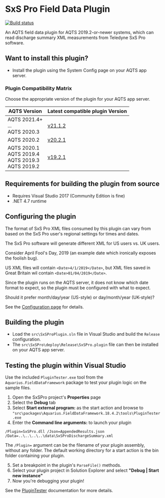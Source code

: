# SxS Pro Field Data Plugin

[![Build status](https://ci.appveyor.com/api/projects/status/esuabwytd0w2wvkr/branch/master?svg=true)](https://ci.appveyor.com/project/SystemsAdministrator/sxs-pro-field-data-plugin/branch/master)

An AQTS field data plugin for AQTS 2019.2-or-newer systems, which can read discharge summary XML measurements from Teledyne SxS Pro software.

## Want to install this plugin?

- Install the plugin using the System Config page on your AQTS app server.

### Plugin Compatibility Matrix

Choose the appropriate version of the plugin for your AQTS app server.

| AQTS Version | Latest compatible plugin Version |
| --- | --- |
| AQTS 2021.4+<br/>...<br/>AQTS 2020.3 | [v21.1.2](https://github.com/AquaticInformatics/sxs-pro-field-data-plugin/releases/download/v21.1.2/SxSPro.plugin) |
| AQTS 2020.2 | [v20.2.1](https://github.com/AquaticInformatics/sxs-pro-field-data-plugin/releases/download/v20.2.1/SxSPro.plugin) |
| AQTS 2020.1<br/>AQTS 2019.4<br/>AQTS 2019.3<br/>AQTS 2019.2 | [v19.2.1](https://github.com/AquaticInformatics/sxs-pro-field-data-plugin/releases/download/v19.2.1/SxSPro.plugin) |

## Requirements for building the plugin from source

- Requires Visual Studio 2017 (Community Edition is fine)
- .NET 4.7 runtime

## Configuring the plugin

The format of SxS Pro XML files consumed by this plugin can vary from based on the SxS Pro user's regional settings for times and dates.

The SxS Pro software will generate different XML for US users vs. UK users.

Consider April Fool's Day, 2019 (an example date which ironically exposes the foolish bug).

US XML files will contain `<Date>4/1/2019</Date>`, but XML files saved in Great Britain wil contain `<Date>01/04/2019</Date>`.

Since the plugin runs on the AQTS server, it does not know which date format to expect, so the plugin must be configured with what to expect.

Should it prefer month/day/year (US-style) or day/month/year (UK-style)?

See the [Configuration page](src/SxSPro/Readme.md) for details.

## Building the plugin

- Load the `src\SxSProPlugin.sln` file in Visual Studio and build the `Release` configuration.
- The `src\SxSPro\deploy\Release\SxSPro.plugin` file can then be installed on your AQTS app server.

## Testing the plugin within Visual Studio

Use the included `PluginTester.exe` tool from the `Aquarius.FieldDataFramework` package to test your plugin logic on the sample files.

1. Open the SxSPro project's **Properties** page
2. Select the **Debug** tab
3. Select **Start external program:** as the start action and browse to `"src\packages\Aquarius.FieldDataFramework.18.4.2\tools\PluginTester.exe`
4. Enter the **Command line arguments:** to launch your plugin

```
/Plugin=SxSPro.dll /Json=AppendedResults.json /Data=..\..\..\..\data\SxSProDischargeSummary.xml
```

The `/Plugin=` argument can be the filename of your plugin assembly, without any folder. The default working directory for a start action is the bin folder containing your plugin.

5. Set a breakpoint in the plugin's `ParseFile()` methods.
6. Select your plugin project in Solution Explorer and select **"Debug | Start new instance"**
7. Now you're debugging your plugin!

See the [PluginTester](https://github.com/AquaticInformatics/aquarius-field-data-framework/tree/master/src/PluginTester) documentation for more details.
